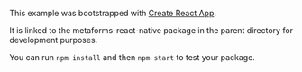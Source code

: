 This example was bootstrapped with [Create React App](https://github.com/facebook/create-react-app).

It is linked to the metaforms-react-native package in the parent directory for development purposes.

You can run `npm install` and then `npm start` to test your package.
